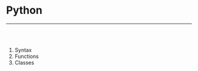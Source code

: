 # Python
<hr>
<br>
<br>

1. <a onclick="app.helpPageDisplay('python/syntax')">Syntax</a>
2. <a onclick="app.helpPageDisplay('python/functions')">Functions</a>
3. <a onclick="app.helpPageDisplay('python/classes')">Classes</a>
